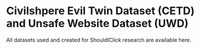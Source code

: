 # Civilshpere Evil Twin Dataset (CETD) and Unsafe Website Dataset (UWD) 


All datasets used and created for ShouldIClick research are available here.
